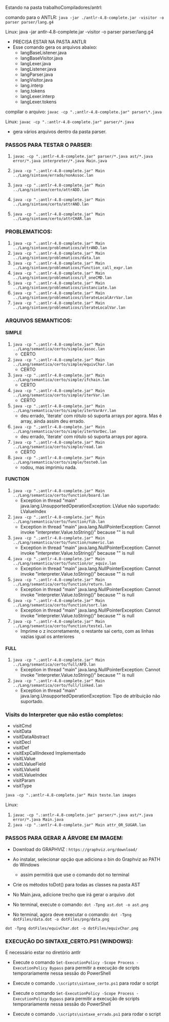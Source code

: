 Estando na pasta trabalhoCompiladores/antrl:

comando para o ANTLR:
`java -jar ./antlr-4.8-complete.jar -visitor -o parser parser/lang.g4`

Linux:
java -jar antlr-4.8-complete.jar -visitor -o parser parser/lang.g4

- PRECISA ESTAR NA PASTA ANTLR
- Esse comando gera os arquivos abaixo:
  - langBaseListener.java
  - langBaseVisitor.java
  - langLexer.java
  - langListener.java
  - langParser.java
  - langVisitor.java
  - lang.interp
  - lang.tokens
  - langLexer.interp
  - langLexer.tokens

compilar o arquivo:
`javac -cp ".;antlr-4.8-complete.jar" parser\*.java`

Linux:
`javac -cp ".:antlr-4.8-complete.jar" parser/*.java`

- gera vários arquivos dentro da pasta parser.

### PASSOS PARA TESTAR O PARSER:

<!-- 1. javac -cp ".;antlr-4.8-complete.jar" parser\*.java
2. javac -cp ".;antlr-4.8-complete.jar" Main.java -->

1. `javac -cp ".;antlr-4.8-complete.jar" parser/*.java ast/*.java error/*.java interpreter/*.java Main.java`
2. `java -cp ".;antlr-4.8-complete.jar" Main ../Lang/sintaxe/errado/nonAssoc.lan`
3. `java -cp ".;antlr-4.8-complete.jar" Main ../Lang/sintaxe/certo/attrADD.lan`
4. `java -cp ".;antlr-4.8-complete.jar" Main ../Lang/sintaxe/certo/attrAND.lan`

5. `java -cp ".;antlr-4.8-complete.jar" Main ../Lang/sintaxe/certo/attrCHAR.lan`

### PROBLEMATICOS:

1. `java -cp ".;antlr-4.8-complete.jar" Main ../Lang/sintaxe/problematicos/attrAND.lan`
2. `java -cp ".;antlr-4.8-complete.jar" Main ../Lang/sintaxe/problematicos/data.lan`
3. `java -cp ".;antlr-4.8-complete.jar" Main ../Lang/sintaxe/problematicos/function_call_expr.lan`
4. `java -cp ".;antlr-4.8-complete.jar" Main ../Lang/sintaxe/problematicos/if_oneCMD.lan`
5. `java -cp ".;antlr-4.8-complete.jar" Main ../Lang/sintaxe/problematicos/instanciate.lan`
6. `java -cp ".;antlr-4.8-complete.jar" Main ../Lang/sintaxe/problematicos/iterateLocalArrVar.lan`
7. `java -cp ".;antlr-4.8-complete.jar" Main ../Lang/sintaxe/problematicos/iterateLocalVar.lan`

### ARQUIVOS SEMANTICOS:

#### SIMPLE

1. `java -cp ".;antlr-4.8-complete.jar" Main ../Lang/semantica/certo/simple/assoc.lan`
   - CERTO
2. `java -cp ".;antlr-4.8-complete.jar" Main ../Lang/semantica/certo/simple/equivChar.lan`
   - CERTO
3. `java -cp ".;antlr-4.8-complete.jar" Main ../Lang/semantica/certo/simple/ifchain.lan`
   - CERTO
4. `java -cp ".;antlr-4.8-complete.jar" Main ../Lang/semantica/certo/simple/iterVar.lan`
   - CERTO
5. `java -cp ".;antlr-4.8-complete.jar" Main ../Lang/semantica/certo/simple/iterVarArr.lan`
   - deu errado, 'iterate' com rótulo só suporta arrays por agora. Mas é array, ainda assim deu errado.
6. `java -cp ".;antlr-4.8-complete.jar" Main ../Lang/semantica/certo/simple/iterVarDec.lan`
   - deu errado, 'iterate' com rótulo só suporta arrays por agora.
7. `java -cp ".;antlr-4.8-complete.jar" Main ../Lang/semantica/certo/simple/read.lan`
   - CERTO
8. `java -cp ".;antlr-4.8-complete.jar" Main ../Lang/semantica/certo/simple/teste0.lan`
   - rodou, mas imprimiu nada.

#### FUNCTION

1. `java -cp ".;antlr-4.8-complete.jar" Main ../Lang/semantica/certo/function/board.lan`
   - Exception in thread "main" java.lang.UnsupportedOperationException: LValue não suportado: LValueIndex
2. `java -cp ".;antlr-4.8-complete.jar" Main ../Lang/semantica/certo/function/fib.lan`
   - Exception in thread "main" java.lang.NullPointerException: Cannot invoke "interpreter.Value.toString()" because "<local2>" is null
3. `java -cp ".;antlr-4.8-complete.jar" Main ../Lang/semantica/certo/function/numeric.lan`
   - Exception in thread "main" java.lang.NullPointerException: Cannot invoke "interpreter.Value.toString()" because "<local2>" is null
4. `java -cp ".;antlr-4.8-complete.jar" Main ../Lang/semantica/certo/function/or_equiv.lan`
   - Exception in thread "main" java.lang.NullPointerException: Cannot invoke "interpreter.Value.toString()" because "<local2>" is null
5. `java -cp ".;antlr-4.8-complete.jar" Main ../Lang/semantica/certo/function/return.lan`
   - Exception in thread "main" java.lang.NullPointerException: Cannot invoke "interpreter.Value.toString()" because "<local2>" is null
6. `java -cp ".;antlr-4.8-complete.jar" Main ../Lang/semantica/certo/function/sort.lan`
   - Exception in thread "main" java.lang.NullPointerException: Cannot invoke "interpreter.Value.toString()" because "<local2>" is null
7. `java -cp ".;antlr-4.8-complete.jar" Main ../Lang/semantica/certo/function/teste1.lan`
   - Imprime o z incorretamente, o restante sai certo, com as linhas vazias igual os anteriores

#### FULL

1. `java -cp ".;antlr-4.8-complete.jar" Main ../Lang/semantica/certo/full/AFD.lan`
   - Exception in thread "main" java.lang.NullPointerException: Cannot invoke "interpreter.Value.toString()" because "<local2>" is null
2. `java -cp ".;antlr-4.8-complete.jar" Main ../Lang/semantica/certo/full/linked.lan`
   - Exception in thread "main" java.lang.UnsupportedOperationException: Tipo de atribuição não suportado.

### Visits do Interpreter que não estão completos:

- visitCmd
- visitData
- visitDataAbstract
- visitDecl
- visitDef
- visitExpCallIndexed
  Implementado
- visitLValue
- visitLValueField
- visitLValueId
- visitLValueIndex
- visitParam
- visitType

`java -cp ".;antlr-4.8-complete.jar" Main teste.lan images`

Linux:

1. `javac -cp ".:antlr-4.8-complete.jar" parser/*.java ast/*.java error/*.java Main.java`
2. `java -cp ".:antlr-4.8-complete.jar" Main attr_OR_SUGAR.lan`

### PASSOS PARA GERAR A ÁRVORE EM IMAGEM:

- Download do GRAPHVIZ : `https://graphviz.org/download/`
- Ao instalar, selecionar opção que adiciona o bin do Graphviz ao PATH do Windows
  - assim permitirá que use o comando dot no terminal
- Crie os métodos toDot() para todas as classes na pasta AST
- No Main.java, adicione trecho que irá gerar o arquivo .dot
- No terminal, execute o comando: `dot -Tpng ast.dot -o ast.png`

- No terminal, agora deve executar o comando: `dot -Tpng dotFiles/data.dot -o dotFiles/png/data.png`

`dot -Tpng dotFiles/equivChar.dot -o dotFiles/equivChar.png`

### EXECUÇÃO DO SINTAXE_CERTO.PS1 (WINDOWS):

É necessário estar no diretório antlr

- Execute o comando `Set-ExecutionPolicy -Scope Process -ExecutionPolicy Bypass` para permitir a execução de scripts temporariamente nessa sessão do PowerShell
- Execute o comando `.\scripts\sintaxe_certo.ps1` para rodar o script

- Execute o comando `Set-ExecutionPolicy -Scope Process -ExecutionPolicy Bypass` para permitir a execução de scripts temporariamente nessa sessão do PowerShell
- Execute o comando `.\scripts\sintaxe_errado.ps1` para rodar o script
